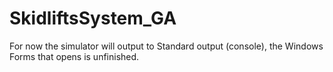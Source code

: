 # SkidliftsSystem_GA
For now the simulator will output to Standard output (console), the Windows Forms that opens is unfinished.
